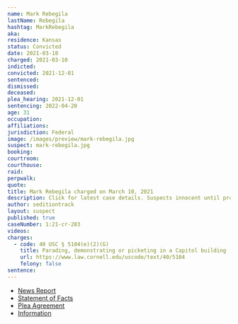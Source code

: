 ```yaml
---
name: Mark Rebegila
lastName: Rebegila
hashtag: MarkRebegila
aka:
residence: Kansas
status: Convicted
date: 2021-03-10
charged: 2021-03-10
indicted:
convicted: 2021-12-01
sentenced:
dismissed:
deceased:
plea_hearing: 2021-12-01
sentencing: 2022-04-20
age: 31
occupation:
affiliations:
jurisdiction: Federal
image: /images/preview/mark-rebegila.jpg
suspect: mark-rebegila.jpg
booking:
courtroom:
courthouse:
raid:
perpwalk:
quote:
title: Mark Rebegila charged on March 10, 2021
description: Click for latest case details. Suspects innocent until proven guilty.
author: seditiontrack
layout: suspect
published: true
caseNumber: 1:21-cr-283
videos:
charges:
  - code: 40 USC § 5104(e)(2)(G)
    title: Parading, demonstrating or picketing in a Capitol building
    url: https://www.law.cornell.edu/uscode/text/40/5104
    felony: false
sentence:
---
```


- [News Report](https://www.kansas.com/news/local/crime/article249988189.html)
- [Statement of Facts](https://www.justice.gov/usao-dc/case-multi-defendant/file/1452911/download)
- [Plea Agreement](https://www.justice.gov/usao-dc/case-multi-defendant/file/1452906/download)
- [Information](https://extremism.gwu.edu/sites/g/files/zaxdzs2191/f/Mark%20Roger%20Rebegila%20Information.pdf)
